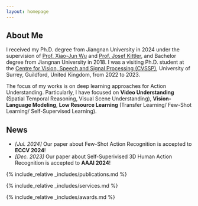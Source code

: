 ```yaml
---
layout: homepage
---
```


## About Me

I received my Ph.D. degree from Jiangnan University in 2024 under the supervision of [Prof. Xiao-Jun Wu](https://scholar.google.co.uk/citations?user=5IST34sAAAAJ&hl=en) and [Prof. Josef Kittler](https://scholar.google.co.uk/citations?user=pk-yb_kAAAAJ&hl=en&oi=ao), and Bachelor degree from Jiangnan University in 2018. I was a visiting Ph.D. student at the [Centre for Vision, Speech and Signal Processing (CVSSP)](https://www.surrey.ac.uk/centre-vision-speech-signal-processing), University of Surrey, Guildford, United Kingdom, from 2022 to 2023. 

The focus of my works is on deep learning approaches for Action Understanding. Particularly, I have focused on **Video Understanding** (Spatial Temporal Reasoning, Visual Scene Understanding), **Vision-Language Modeling**, **Low Resource Learning** (Transfer Learning/ Few-Shot Learning/ Self-Supervised Learning).

## News

- _[Jul. 2024]_ Our paper about Few-Shot Action Recognition is accepted to **ECCV 2024**!
- _[Dec. 2023]_ Our paper about Self-Superivised 3D Human Action Recognition is accepted to **AAAI 2024**!

{% include_relative _includes/publications.md %}

{% include_relative _includes/services.md %}

{% include_relative _includes/awards.md %}
